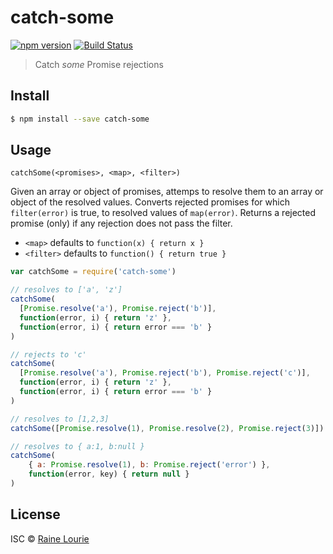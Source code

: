 # catch-some
[![npm version](https://img.shields.io/npm/v/catch-some.svg)](https://npmjs.org/package/catch-some)
[![Build Status](https://travis-ci.org/metaraine/catch-some.svg?branch=master)](https://travis-ci.org/metaraine/catch-some)

> Catch *some* Promise rejections


## Install

```sh
$ npm install --save catch-some
```


## Usage

`catchSome(<promises>, <map>, <filter>)`

Given an array or object of promises, attemps to resolve them to an array or object of the resolved values. Converts rejected promises for which `filter(error)` is true, to resolved values of `map(error)`. Returns a rejected promise (only) if any rejection does not pass the filter.

- `<map>` defaults to `function(x) { return x }`
- `<filter>` defaults to `function() { return true }`

```js
var catchSome = require('catch-some')

// resolves to ['a', 'z']
catchSome(
  [Promise.resolve('a'), Promise.reject('b')],
  function(error, i) { return 'z' },
  function(error, i) { return error === 'b' }
)

// rejects to 'c'
catchSome(
  [Promise.resolve('a'), Promise.reject('b'), Promise.reject('c')],
  function(error, i) { return 'z' },
  function(error, i) { return error === 'b' }
)

// resolves to [1,2,3]
catchSome([Promise.resolve(1), Promise.resolve(2), Promise.reject(3)])

// resolves to { a:1, b:null }
catchSome(
	{ a: Promise.resolve(1), b: Promise.reject('error') },
	function(error, key) { return null }
)
```


## License

ISC © [Raine Lourie](https://github.com/metaraine)
